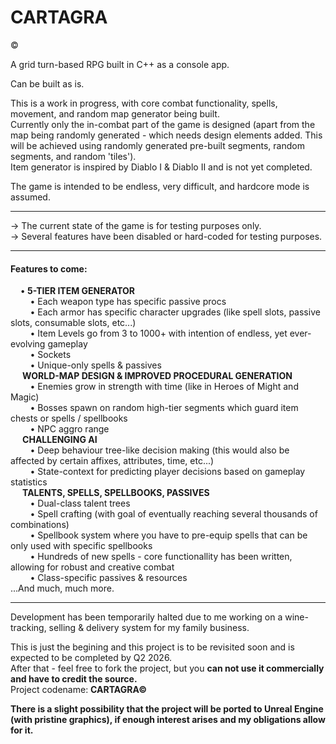 <h1>CARTAGRA</h1>©

A grid turn-based RPG built in C++ as a console app.

Can be built as is.

This is a work in progress, with core combat functionality, spells, movement, and random map generator being built.  
Currently only the in-combat part of the game is designed (apart from the map being randomly generated - which needs design elements added. This will be achieved using randomly generated pre-built segments, random segments, and random 'tiles').  
Item generator is inspired by Diablo I & Diablo II and is not yet completed.

The game is intended to be endless, very difficult, and hardcore mode is assumed.

<hr/>

-> The current state of the game is for testing purposes only.  
-> Several features have been disabled or hard-coded for testing purposes.  

<hr/>

<h4>Features to come:  </h4>
<html>
&nbsp;&nbsp;&nbsp;&nbsp;•<b> 5-TIER ITEM GENERATOR </b><br/>
&nbsp;&nbsp;&nbsp;&nbsp;&nbsp;&nbsp;&nbsp;&nbsp;• Each weapon type has specific passive procs<br/>
&nbsp;&nbsp;&nbsp;&nbsp;&nbsp;&nbsp;&nbsp;&nbsp;• Each armor has specific character upgrades (like spell slots, passive slots, consumable slots, etc...)<br/>
&nbsp;&nbsp;&nbsp;&nbsp;&nbsp;&nbsp;&nbsp;&nbsp;• Item Levels go from 3 to 1000+ with intention of endless, yet ever-evolving gameplay<br/>
&nbsp;&nbsp;&nbsp;&nbsp;&nbsp;&nbsp;&nbsp;&nbsp;• Sockets<br/>
&nbsp;&nbsp;&nbsp;&nbsp;&nbsp;&nbsp;&nbsp;&nbsp;• Unique-only spells & passives<br/>
&nbsp;&nbsp;&nbsp;&nbsp;<b> WORLD-MAP DESIGN & IMPROVED PROCEDURAL GENERATION </b><br/>
&nbsp;&nbsp;&nbsp;&nbsp;&nbsp;&nbsp;&nbsp;&nbsp;• Enemies grow in strength with time (like in Heroes of Might and Magic)<br/>
&nbsp;&nbsp;&nbsp;&nbsp;&nbsp;&nbsp;&nbsp;&nbsp;• Bosses spawn on random high-tier segments which guard item chests or spells / spellbooks<br/>
&nbsp;&nbsp;&nbsp;&nbsp;&nbsp;&nbsp;&nbsp;&nbsp;• NPC aggro range<br/>
&nbsp;&nbsp;&nbsp;&nbsp;<b> CHALLENGING AI </b><br/>  
&nbsp;&nbsp;&nbsp;&nbsp;&nbsp;&nbsp;&nbsp;&nbsp;• Deep behaviour tree-like decision making (this would also be affected by certain affixes, attributes, time, etc...)<br/>
&nbsp;&nbsp;&nbsp;&nbsp;&nbsp;&nbsp;&nbsp;&nbsp;• State-context for predicting player decisions based on gameplay statistics<br/>
&nbsp;&nbsp;&nbsp;&nbsp;<b> TALENTS, SPELLS, SPELLBOOKS, PASSIVES </b><br/>
&nbsp;&nbsp;&nbsp;&nbsp;&nbsp;&nbsp;&nbsp;&nbsp;• Dual-class talent trees<br/>
&nbsp;&nbsp;&nbsp;&nbsp;&nbsp;&nbsp;&nbsp;&nbsp;• Spell crafting (with goal of eventually reaching several thousands of combinations)<br/>
&nbsp;&nbsp;&nbsp;&nbsp;&nbsp;&nbsp;&nbsp;&nbsp;• Spellbook system where you have to pre-equip spells that can be only used with specific spellbooks<br/>
&nbsp;&nbsp;&nbsp;&nbsp;&nbsp;&nbsp;&nbsp;&nbsp;• Hundreds of new spells - core functionallity has been written, allowing for robust and creative combat<br/>
&nbsp;&nbsp;&nbsp;&nbsp;&nbsp;&nbsp;&nbsp;&nbsp;• Class-specific passives & resources<br/>
</html>
...And much, much more.  

<hr/>
Development has been temporarily halted due to me working on a wine-tracking, selling & delivery system for my family business.  

This is just the begining and this project is to be revisited soon and is expected to be completed by Q2 2026.  
After that - feel free to fork the project, but you <b>can not use it commercially and have to credit the source.</b>  
Project codename: <b>CARTAGRA<b/>©

There is a slight possibility that the project will be ported to Unreal Engine (with pristine graphics), if enough interest arises and my obligations allow for it.
  
